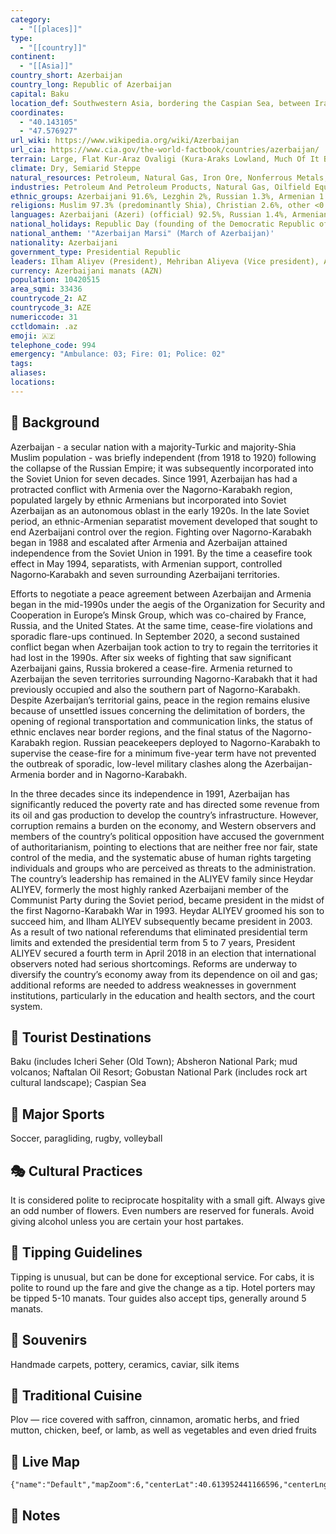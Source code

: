 ```yaml
---
category:
  - "[[places]]"
type:
  - "[[country]]"
continent:
  - "[[Asia]]"
country_short: Azerbaijan
country_long: Republic of Azerbaijan
capital: Baku
location_def: Southwestern Asia, bordering the Caspian Sea, between Iran and Russia, with a small European portion north of the Caucasus range
coordinates:
  - "40.143105"
  - "47.576927"
url_wiki: https://www.wikipedia.org/wiki/Azerbaijan
url_cia: https://www.cia.gov/the-world-factbook/countries/azerbaijan/
terrain: Large, Flat Kur-Araz Ovaligi (Kura-Araks Lowland, Much Of It Below Sea Level) With Great Caucasus Mountains To The North, Qarabag Yaylasi (Karabakh Upland) To The West; Baku Lies On Abseron Yasaqligi (Apsheron Peninsula) That Juts Into Caspian Sea
climate: Dry, Semiarid Steppe
natural_resources: Petroleum, Natural Gas, Iron Ore, Nonferrous Metals, Bauxite
industries: Petroleum And Petroleum Products, Natural Gas, Oilfield Equipment; Steel, Iron Ore; Cement; Chemicals And Petrochemicals; Textiles
ethnic_groups: Azerbaijani 91.6%, Lezghin 2%, Russian 1.3%, Armenian 1.3%, Talysh 1.3%, other 2.4% (2009 est.)
religions: Muslim 97.3% (predominantly Shia), Christian 2.6%, other <0.1, unaffiliated <0.1 (2020 est.)
languages: Azerbaijani (Azeri) (official) 92.5%, Russian 1.4%, Armenian 1.4%, other 4.7% (2009 est.)
national_holidays: Republic Day (founding of the Democratic Republic of Azerbaijan), 28 May (1918)
national_anthem: '"Azerbaijan Marsi" (March of Azerbaijan)'
nationality: Azerbaijani
government_type: Presidential Republic
leaders: Ilham Aliyev (President), Mehriban Aliyeva (Vice president), Ali Asadov (Prime minister)
currency: Azerbaijani manats (AZN)
population: 10420515
area_sqmi: 33436
countrycode_2: AZ
countrycode_3: AZE
numericcode: 31
cctldomain: .az
emoji: 🇦🇿
telephone_code: 994
emergency: "Ambulance: 03; Fire: 01; Police: 02"
tags: 
aliases: 
locations:
---
```

## 🌱 Background
Azerbaijan - a secular nation with a majority-Turkic and majority-Shia Muslim population - was briefly independent (from 1918 to 1920) following the collapse of the Russian Empire; it was subsequently incorporated into the Soviet Union for seven decades. Since 1991, Azerbaijan has had a protracted conflict with Armenia over the Nagorno-Karabakh region, populated largely by ethnic Armenians but incorporated into Soviet Azerbaijan as an autonomous oblast in the early 1920s. In the late Soviet period, an ethnic-Armenian separatist movement developed that sought to end Azerbaijani control over the region. Fighting over Nagorno-Karabakh began in 1988 and escalated after Armenia and Azerbaijan attained independence from the Soviet Union in 1991. By the time a ceasefire took effect in May 1994, separatists, with Armenian support, controlled Nagorno‑Karabakh and seven surrounding Azerbaijani territories.

Efforts to negotiate a peace agreement between Azerbaijan and Armenia began in the mid-1990s under the aegis of the Organization for Security and Cooperation in Europe’s Minsk Group, which was co-chaired by France, Russia, and the United States. At the same time, cease-fire violations and sporadic flare-ups continued. In September 2020, a second sustained conflict began when Azerbaijan took action to try to regain the territories it had lost in the 1990s. After six weeks of fighting that saw significant Azerbaijani gains, Russia brokered a cease-fire.  Armenia returned to Azerbaijan the seven territories surrounding Nagorno-Karabakh that it had previously occupied and also the southern part of Nagorno-Karabakh. Despite Azerbaijan’s territorial gains, peace in the region remains elusive because of unsettled issues concerning the delimitation of borders, the opening of regional transportation and communication links, the status of ethnic enclaves near border regions, and the final status of the Nagorno-Karabakh region. Russian peacekeepers deployed to Nagorno-Karabakh to supervise the cease-fire for a minimum five-year term have not prevented the outbreak of sporadic, low-level military clashes along the Azerbaijan-Armenia border and in Nagorno-Karabakh.

In the three decades since its independence in 1991, Azerbaijan has significantly reduced the poverty rate and has directed some revenue from its oil and gas production to develop the country’s infrastructure. However, corruption remains a burden on the economy, and Western observers and members of the country’s political opposition have accused the government of authoritarianism, pointing to elections that are neither free nor fair, state control of the media, and the systematic abuse of human rights targeting individuals and groups who are perceived as threats to the administration. The country’s leadership has remained in the ALIYEV family since Heydar ALIYEV, formerly the most highly ranked Azerbaijani member of the Communist Party during the Soviet period, became president in the midst of the first Nagorno-Karabakh War in 1993. Heydar ALIYEV groomed his son to succeed him, and Ilham ALIYEV subsequently became president in 2003. As a result of two national referendums that eliminated presidential term limits and extended the presidential term from 5 to 7 years, President ALIYEV secured a fourth term in April 2018 in an election that international observers noted had serious shortcomings. Reforms are underway to diversify the country’s economy away from its dependence on oil and gas; additional reforms are needed to address weaknesses in government institutions, particularly in the education and health sectors, and the court system.

## 📌 Tourist Destinations
Baku (includes Icheri Seher (Old Town); Absheron National Park; mud volcanos; Naftalan Oil Resort; Gobustan National Park (includes rock art cultural landscape); Caspian Sea

## 🥇 Major Sports
Soccer, paragliding, rugby, volleyball

## 🎭 Cultural Practices
It is considered polite to reciprocate hospitality with a small gift. Always give an odd number of flowers. Even numbers are reserved for funerals. Avoid giving alcohol unless you are certain your host partakes.

## 🫰 Tipping Guidelines
Tipping is unusual, but can be done for exceptional service. For cabs, it is polite to round up the fare and give the change as a tip. Hotel porters may be tipped 5-10 manats. Tour guides also accept tips, generally around 5 manats.

## 🎁 Souvenirs
Handmade carpets, pottery, ceramics, caviar, silk items

## 🍲 Traditional Cuisine
Plov — riсe covered with saffron, cinnamon, aromatic herbs, and fried mutton, chicken, beef, or lamb, as well as vegetables and even dried fruits

## 📡 Live Map
```mapview
{"name":"Default","mapZoom":6,"centerLat":40.613952441166596,"centerLng":48.06525472898129,"query":"","chosenMapSource":0}
```

## 📒 Notes


